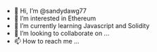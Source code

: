 - 👋 Hi, I’m @sandydawg77
- 👀 I’m interested in Ethereum
- 🌱 I’m currently learning Javascript and Solidity
- 💞️ I’m looking to collaborate on ...
- 📫 How to reach me ...

<!---
sandydawg77/sandydawg77 is a ✨ special ✨ repository because its `README.md` (this file) appears on your GitHub profile.
You can click the Preview link to take a look at your changes.
--->
